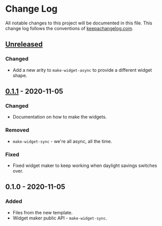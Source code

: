# Change Log
All notable changes to this project will be documented in this file. This change log follows the conventions of [keepachangelog.com](http://keepachangelog.com/).

## [Unreleased]
### Changed
- Add a new arity to `make-widget-async` to provide a different widget shape.

## [0.1.1] - 2020-11-05
### Changed
- Documentation on how to make the widgets.

### Removed
- `make-widget-sync` - we're all async, all the time.

### Fixed
- Fixed widget maker to keep working when daylight savings switches over.

## 0.1.0 - 2020-11-05
### Added
- Files from the new template.
- Widget maker public API - `make-widget-sync`.

[Unreleased]: https://github.com/your-name/analytics/compare/0.1.1...HEAD
[0.1.1]: https://github.com/your-name/analytics/compare/0.1.0...0.1.1
